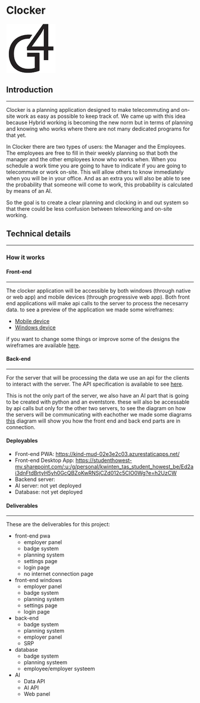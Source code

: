 # Clocker

![logo](Assets/logo.png)

## Introduction

---

Clocker is a planning application designed to make telecommuting and on-site work as easy as possible to keep track of. We came up with this idea because Hybrid working is becoming the new norm but in terms of planning and knowing who works where there are not many dedicated programs for that yet.

In Clocker there are two types of users: the Manager and the Employees. The employees are free to fill in their weekly planning so that both the manager and the other employees know who works when. When you schedule a work time you are going to have to indicate if you are going to telecommute or work on-site. This will allow others to know immediately when you will be in your office. And as an extra you will also be able to see the probability that someone will come to work, this probability is calculated by means of an AI.

So the goal is to create a clear planning and clocking in and out system so that there could be less confusion between teleworking and on-site working.

## Technical details

---

### How it works

#### Front-end

---
The clocker application will be accessible by both windows (through native or web app) and mobile devices (through progressive web app). Both front end applications will make api calls to the server to process the necesarry data. to see a preview of the application we made some wireframes:

- [Mobile device](https://www.figma.com/proto/g6TJiAJBRGXMN9jPIClO9B/Trendingtopics?node-id=120%3A4708&scaling=contain&page-id=120%3A4705&starting-point-node-id=120%3A4708)
- [Windows device](https://www.figma.com/proto/g6TJiAJBRGXMN9jPIClO9B/Trendingtopics?node-id=120%3A836&scaling=scale-down&page-id=120%3A2&starting-point-node-id=120%3A836)

if you want to change some things or improve some of the designs the wireframes are available [here](https://github.com/howest-trending-topics-2021/99-documentation/tree/main/Wireframes).

#### Back-end

---
For the server that will be processing the data we use an api for the clients to interact with the server. The API specification is available to see [here](https://github.com/howest-trending-topics-2021/99-documentation/tree/main/API/swagger.yaml).

This is not the only part of the server, we also have an AI part that is going to be created with python and an eventstore. these will also be accessable by api calls but only for the other two servers, to see the diagram on how the servers will be communicating with eachother we made some diagrams [this](https://github.com/howest-trending-topics-2021/99-documentation/blob/main/Diagrams/Container%20Diagram.vsdx) diagram will show you how the front end and back end parts are in connection.

#### Deployables
- Front-end PWA: https://kind-mud-02e3e2c03.azurestaticapps.net/
- Front-end Desktop App: https://studenthowest-my.sharepoint.com/:u:/g/personal/kwinten_tas_student_howest_be/Ed2ai3dnFtdBrtyH5yh0GcQBZoKwRNSjCZd012c5ClO0Wg?e=h2UzCW
- Backend server: 
- AI server: not yet deployed
- Database: not yet deployed

#### Deliverables

---
These are the deliverables for this project:

- front-end pwa
  - employer panel
  - badge system
  - planning system
  - settings page
  - login page
  - no internet connection page
- front-end windows
  - employer panel
  - badge system
  - planning system
  - settings page
  - login page
- back-end
  - badge system
  - planning system
  - employer panel
  - SRP
- database
  - badge system
  - planning systeem
  - employee/employer systeem
- AI
  - Data API
  - AI API
  - Web panel
